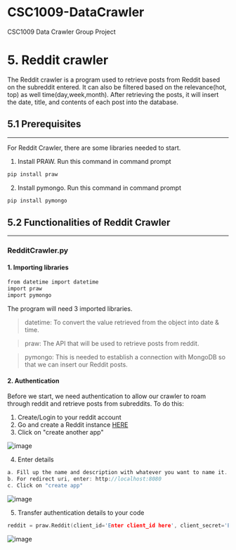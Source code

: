 # CSC1009-DataCrawler
CSC1009 Data Crawler Group Project

# 5. Reddit crawler

The Reddit crawler is a program used to retrieve posts from Reddit based on the subreddit entered. It can also be filtered based on the relevance(hot, top) as well time(day,week,month). After retrieving the posts, it will insert the date, title, and contents of each post into the database.

## 5.1 Prerequisites
---
For Reddit Crawler, there are some libraries needed to start.

1. Install PRAW. Run this command in command prompt

```C
pip install praw
```
2. Install pymongo. Run this command in command prompt

```C
pip install pymongo
```

## 5.2 Functionalities of Reddit Crawler
---
### RedditCrawler.py

#### 1. Importing libraries
```C
from datetime import datetime
import praw
import pymongo
```
The program will need 3 imported libraries. 
> datetime: To convert the value retrieved from the object into date & time.

> praw: The API that will be used to retrieve posts from reddit.

> pymongo: This is needed to establish a connection with MongoDB so that we can insert our Reddit posts.

#### 2. Authentication
Before we start, we need authentication to allow our crawler to roam through reddit and retrieve posts from subreddits. To do this:
1. Create/Login to your reddit account
2. Go and create a Reddit instance [HERE](https://www.reddit.com/prefs/apps)
3. Click on "create another app"

![image](https://user-images.githubusercontent.com/30068705/111768122-7ad99b80-88e2-11eb-90bc-e9c95f6f652e.png)

4. Enter details
```C
a. Fill up the name and description with whatever you want to name it.
b. For redirect uri, enter: http://localhost:8080
c. Click on "create app"
```
![image](https://user-images.githubusercontent.com/30068705/111768936-8bd6dc80-88e3-11eb-967c-2ccf5101ef3b.png)

5. Transfer authentication details to your code
```C
reddit = praw.Reddit(client_id='Enter client_id here', client_secret='Enter secret here', user_agent='Enter user_agent here')
```
![image](https://user-images.githubusercontent.com/30068705/111769789-934ab580-88e4-11eb-96ee-3c83c984aa12.png)

